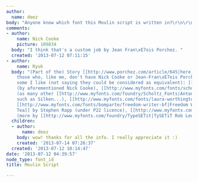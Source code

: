 ```yaml
---
author:
  name: deez
body: "Anyone know which font this Moulin script is written in?\r\n\r\nThanks\r\n[img:sites/default/files/old-images/tumblr_loxjhkWHq61qhl7eto1_500_3549.jpg]"
comments:
- author:
    name: Nick Cooke
    picture: 109834
  body: "I think that's a custom job by Jean Fran\xE7ois Porchez. "
  created: '2013-07-12 07:11:15'
- author:
    name: Ryuk
  body: "(Part of the) Story [[http://www.porchez.com/article/645|here]].\r\nAnd for
    those who, like me, don't have Nick Cooke or Jean-Fran\xE7ois Porchez' talent,
    some I like (not saying they could be considered as equivalent): [[http://www.myfonts.com/fonts/g-type/olicana|Olicana]]
    (by aforementioned Nick Cooke), [[http://www.myfonts.com/fonts/scholtz/ability|Ability]]
    (as many other [[http://www.myfonts.com/foundry/Scholtz_Fonts|Anton Scholtz' fonts]]
    such as Silken...), [[http://www.myfonts.com/fonts/laura-worthington/alana|Alana]],
    [[http://www.myfonts.com/fonts/bomparte/freedom-writer-bf|Freedom Writer]], [[http://www.myfonts.com/fonts/ihof/p22-chai-tea|Chai
    Tea]] by Stephen Rapp (under P22 licence), [[http://www.myfonts.com/fonts/typesetit/corinthia|Corinthia]]
    (more by [[http://www.myfonts.com/foundry/TypeSETit|TySETiT Rob Leuschke]])"
  children:
  - author:
      name: deez
    body: wow! thanks for all the info. I really appreciate it :)
    created: '2013-07-14 07:26:37'
  created: '2013-07-12 10:14:47'
date: '2013-07-12 04:39:57'
node_type: font_id
title: Moulin Script

---
```

